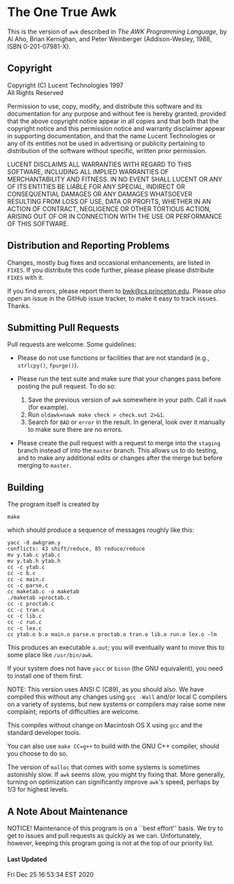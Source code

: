 # The One True Awk

This is the version of `awk` described in _The AWK Programming Language_,
by Al Aho, Brian Kernighan, and Peter Weinberger
(Addison-Wesley, 1988, ISBN 0-201-07981-X).

## Copyright

Copyright (C) Lucent Technologies 1997<br/>
All Rights Reserved

Permission to use, copy, modify, and distribute this software and
its documentation for any purpose and without fee is hereby
granted, provided that the above copyright notice appear in all
copies and that both that the copyright notice and this
permission notice and warranty disclaimer appear in supporting
documentation, and that the name Lucent Technologies or any of
its entities not be used in advertising or publicity pertaining
to distribution of the software without specific, written prior
permission.

LUCENT DISCLAIMS ALL WARRANTIES WITH REGARD TO THIS SOFTWARE,
INCLUDING ALL IMPLIED WARRANTIES OF MERCHANTABILITY AND FITNESS.
IN NO EVENT SHALL LUCENT OR ANY OF ITS ENTITIES BE LIABLE FOR ANY
SPECIAL, INDIRECT OR CONSEQUENTIAL DAMAGES OR ANY DAMAGES
WHATSOEVER RESULTING FROM LOSS OF USE, DATA OR PROFITS, WHETHER
IN AN ACTION OF CONTRACT, NEGLIGENCE OR OTHER TORTIOUS ACTION,
ARISING OUT OF OR IN CONNECTION WITH THE USE OR PERFORMANCE OF
THIS SOFTWARE.

## Distribution and Reporting Problems

Changes, mostly bug fixes and occasional enhancements, are listed
in `FIXES`.  If you distribute this code further, please please please
distribute `FIXES` with it.

If you find errors, please report them
to bwk@cs.princeton.edu.
Please _also_ open an issue in the GitHub issue tracker, to make
it easy to track issues.
Thanks.

## Submitting Pull Requests

Pull requests are welcome. Some guidelines:

* Please do not use functions or facilities that are not standard (e.g.,
`strlcpy()`, `fpurge()`).

* Please run the test suite and make sure that your changes pass before
posting the pull request. To do so:

  1. Save the previous version of `awk` somewhere in your path. Call it `nawk` (for example).
  1. Run `oldawk=nawk make check > check.out 2>&1`.
  1. Search for `BAD` or `error` in the result. In general, look over it manually to make sure there are no errors.

* Please create the pull request with a request
to merge into the `staging` branch instead of into the `master` branch.
This allows us to do testing, and to make any additional edits or changes
after the merge but before merging to `master`.

## Building

The program itself is created by

	make

which should produce a sequence of messages roughly like this:

	yacc -d awkgram.y
	conflicts: 43 shift/reduce, 85 reduce/reduce
	mv y.tab.c ytab.c
	mv y.tab.h ytab.h
	cc -c ytab.c
	cc -c b.c
	cc -c main.c
	cc -c parse.c
	cc maketab.c -o maketab
	./maketab >proctab.c
	cc -c proctab.c
	cc -c tran.c
	cc -c lib.c
	cc -c run.c
	cc -c lex.c
	cc ytab.o b.o main.o parse.o proctab.o tran.o lib.o run.o lex.o -lm

This produces an executable `a.out`; you will eventually want to
move this to some place like `/usr/bin/awk`.

If your system does not have `yacc` or `bison` (the GNU
equivalent), you need to install one of them first.

NOTE: This version uses ANSI C (C89), as you should also.  We have
compiled this without any changes using `gcc -Wall` and/or local C
compilers on a variety of systems, but new systems or compilers
may raise some new complaint; reports of difficulties are
welcome.

This compiles without change on Macintosh OS X using `gcc` and
the standard developer tools.

You can also use `make CC=g++` to build with the GNU C++ compiler,
should you choose to do so.

The version of `malloc` that comes with some systems is sometimes
astonishly slow.  If `awk` seems slow, you might try fixing that.
More generally, turning on optimization can significantly improve
`awk`'s speed, perhaps by 1/3 for highest levels.

## A Note About Maintenance

NOTICE! Maintenance of this program is on a ``best effort''
basis.  We try to get to issues and pull requests as quickly
as we can.  Unfortunately, however, keeping this program going
is not at the top of our priority list.

#### Last Updated

Fri Dec 25 16:53:34 EST 2020
